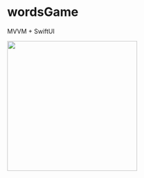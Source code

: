 # wordsGame
MVVM + SwiftUI

<img src="https://github.com/sherislam22/wordsGame/raw/main/wordgame.gif" width="300">
